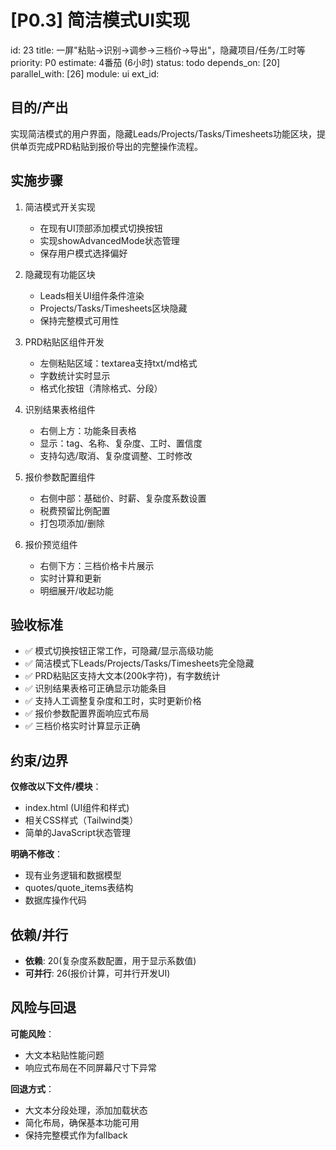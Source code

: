 # [P0.3] 简洁模式UI实现

id: 23
title: 一屏"粘贴→识别→调参→三档价→导出"，隐藏项目/任务/工时等
priority: P0
estimate: 4番茄 (6小时)
status: todo
depends_on: [20]
parallel_with: [26]
module: ui
ext_id:

## 目的/产出
实现简洁模式的用户界面，隐藏Leads/Projects/Tasks/Timesheets功能区块，提供单页完成PRD粘贴到报价导出的完整操作流程。

## 实施步骤

1. 简洁模式开关实现
   - 在现有UI顶部添加模式切换按钮
   - 实现showAdvancedMode状态管理
   - 保存用户模式选择偏好

2. 隐藏现有功能区块
   - Leads相关UI组件条件渲染
   - Projects/Tasks/Timesheets区块隐藏
   - 保持完整模式可用性

3. PRD粘贴区组件开发
   - 左侧粘贴区域：textarea支持txt/md格式
   - 字数统计实时显示
   - 格式化按钮（清除格式、分段）

4. 识别结果表格组件
   - 右侧上方：功能条目表格
   - 显示：tag、名称、复杂度、工时、置信度
   - 支持勾选/取消、复杂度调整、工时修改

5. 报价参数配置组件
   - 右侧中部：基础价、时薪、复杂度系数设置
   - 税费预留比例配置
   - 打包项添加/删除

6. 报价预览组件
   - 右侧下方：三档价格卡片展示
   - 实时计算和更新
   - 明细展开/收起功能

## 验收标准

- ✅ 模式切换按钮正常工作，可隐藏/显示高级功能
- ✅ 简洁模式下Leads/Projects/Tasks/Timesheets完全隐藏
- ✅ PRD粘贴区支持大文本(200k字符)，有字数统计
- ✅ 识别结果表格可正确显示功能条目
- ✅ 支持人工调整复杂度和工时，实时更新价格
- ✅ 报价参数配置界面响应式布局
- ✅ 三档价格实时计算显示正确

## 约束/边界

**仅修改以下文件/模块**：
- index.html (UI组件和样式)
- 相关CSS样式（Tailwind类）
- 简单的JavaScript状态管理

**明确不修改**：
- 现有业务逻辑和数据模型
- quotes/quote_items表结构
- 数据库操作代码

## 依赖/并行

- **依赖**: 20(复杂度系数配置，用于显示系数值)
- **可并行**: 26(报价计算，可并行开发UI)

## 风险与回退

**可能风险**：
- 大文本粘贴性能问题
- 响应式布局在不同屏幕尺寸下异常

**回退方式**：
- 大文本分段处理，添加加载状态
- 简化布局，确保基本功能可用
- 保持完整模式作为fallback

